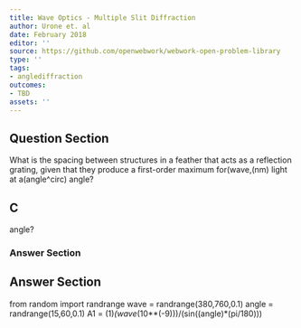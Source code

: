 ```yaml
---
title: Wave Optics - Multiple Slit Diffraction
author: Urone et. al
date: February 2018
editor: ''
source: https://github.com/openwebwork/webwork-open-problem-library
type: ''
tags:
- anglediffraction
outcomes:
- TBD
assets: ''
---
```


## Question Section 

What is the spacing between structures in a feather that acts as a reflection grating, given that they produce a first-order maximum for(wave,(nm) light at a(angle^circ)  angle?

## C
 angle?
### Answer Section


## Answer Section

from random import randrange
wave = randrange(380,760,0.1)
angle = randrange(15,60,0.1)
A1 = (1)*(wave*(10**(-9)))/(sin((angle)*(pi/180)))